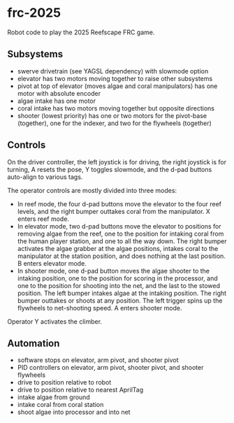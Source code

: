 # frc-2025

Robot code to play the 2025 Reefscape FRC game.

## Subsystems

- swerve drivetrain (see YAGSL dependency) with slowmode option
- elevator has two motors moving together to raise other subsystems
- pivot at top of elevator (moves algae and coral manipulators) has one motor with absolute encoder
- algae intake has one motor
- coral intake has two motors moving together but opposite directions
- shooter (lowest priority) has one or two motors for the pivot-base (together), one for the indexer, and two for the flywheels (together)

## Controls

On the driver controller, the left joystick is for driving, the right joystick is for turning, A resets the pose, Y toggles slowmode, and the d-pad buttons auto-align to various tags.

The operator controls are mostly divided into three modes:

- In reef mode, the four d-pad buttons move the elevator to the four reef levels, and the right bumper outtakes coral from the manipulator. X enters reef mode.
- In elevator mode, two d-pad buttons move the elevator to positions for removing algae from the reef, one to the position for intaking coral from the human player station, and one to all the way down. The right bumper activates the algae grabber at the algae positions, intakes coral to the manipulator at the station position, and does nothing at the last position. B enters elevator mode.
- In shooter mode, one d-pad button moves the algae shooter to the intaking position, one to the position for scoring in the processor, and one to the position for shooting into the net, and the last to the stowed position. The left bumper intakes algae at the intaking position. The right bumper outtakes or shoots at any position. The left trigger spins up the flywheels to net-shooting speed. A enters shooter mode.

Operator Y activates the climber.

## Automation

- software stops on elevator, arm pivot, and shooter pivot
- PID controllers on elevator, arm pivot, shooter pivot, and shooter flywheels
- drive to position relative to robot
- drive to position relative to nearest AprilTag
- intake algae from ground
- intake coral from coral station
- shoot algae into processor and into net
